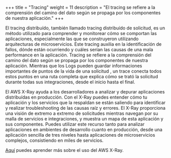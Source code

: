 +++
title = "Tracing"
weight = 11
description = "El tracing se refiere a la comprensión del camino del dato según se propaga por los componentes de nuestra aplicación."
+++

El tracing distribuído, también llamado tracing distribuído de solicitud, es un método utilizado para comprender y monitorear cómo se comportan las aplicaciones, especialmente las que se construyeron utilizando arquitecturas de microservicios. Este tracing auxilia en la identificación de fallos, dónde están ocurriendo y cuáles serían las causas de una mala performance en la aplicación. Tracing se refiere a la comprensión del camino del dato según se propaga por los componentes de nuestra aplicación. Mientras que los Logs pueden guardar informaciones importantes de puntos de la vida de una solicitud , un trace conecta todos estos puntos en una ruta completa que explica cómo se trató la solicitud durante todas sus integraciones, desde el inicio hasta el final.  

El AWS X-Ray ayuda a los desarrolladores a analizar y depurar aplicaciones distribuídas en producción. Con el X-Ray puedes entender cómo tu aplicación y los servicios que la respaldan se están saliendo para identificar y realizar troubleshooting de las causas raíz y errores. El X-Ray proporciona una visión de extremo a extremo de solicitudes mientras navegan por su malla de servicios e integraciones, y muestra un mapa de esta aplicación y sus componentes. Puedes utilizar este recurso tanto para analizar aplicaciones en ambientes de desarrollo cuanto en producción, desde una aplicación sencilla de tres niveles hasta aplicaciones de microservicios complejos, consistiendo en miles de servicios.

[Aquí](https://docs.aws.amazon.com/xray/latest/devguide/aws-xray.html) puedes aprender más sobre el uso del AWS X-Ray.

